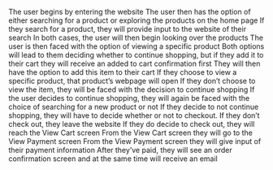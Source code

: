 The user begins by entering the website
The user then has the option of either searching for a product or exploring the products on the home page
If they search for a product, they will provide input to the website of their search
In both cases, the user will then begin looking over the products
The user is then faced with the option of viewing a specific product
Both options will lead to them deciding whether to continue shopping, but if they add it to their cart they will receive an added to cart confirmation first
They will then have the option to add this item to their cart
If they choose to view a specific product, that product’s webpage will open
If they don’t choose to view the item, they will be faced with the decision to continue shopping
If the user decides to continue shopping, they will again be faced with the choice of searching for a new product or not
If they decide to not continue shopping, they will have to decide whether or not to checkout.
If they don’t check out, they leave the website
If they do decide to check out, they will reach the View Cart screen
From the View Cart screen they will go to the View Payment screen
From the View Payment screen they will give input of their payment information
After they’ve paid, they will see an order confirmation screen and at the same time will receive an email